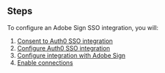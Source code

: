 ## Steps

To configure an Adobe Sign SSO integration, you will:

1. [Consent to Auth0 SSO integration](#consent-to-auth0-sso-integration)
2. [Configure Auth0 SSO integration](#create-auth0-sso-integration)
3. [Configure integration with Adobe Sign](#configure-integration-with-adobe-sign)
4. [Enable connections](#enable-connections)
